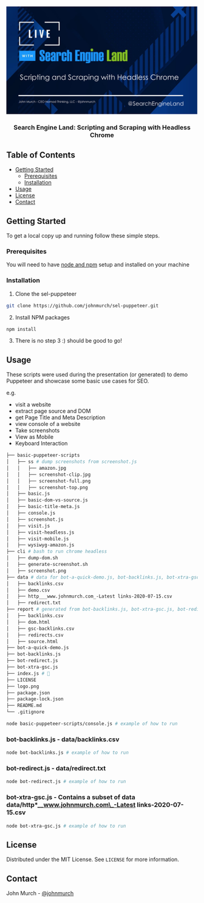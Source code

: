 <!-- PROJECT -->
<br />
<p align="center">
  <a href="https://github.com/johnmurch/sel-puppeteer">
    <img src="logo.png" alt="Live with Search Engine Land: Scripting and Scraping with Headless Chrome" >
  </a>

  <h3 align="center">Search Engine Land: Scripting and Scraping with Headless Chrome</h3>

</p>

<!-- TABLE OF CONTENTS -->

## Table of Contents

- [Getting Started](#getting-started)
  - [Prerequisites](#prerequisites)
  - [Installation](#installation)
- [Usage](#usage)
- [License](#license)
- [Contact](#contact)

<!-- GETTING STARTED -->

## Getting Started

To get a local copy up and running follow these simple steps.

### Prerequisites

You will need to have [node and npm](https://nodejs.org/en/download/) setup and installed on your machine

### Installation

1. Clone the sel-puppeteer

```sh
git clone https://github.com/johnmurch/sel-puppeteer.git
```

2. Install NPM packages

```sh
npm install
```

3. There is no step 3 :) should be good to go!

<!-- USAGE EXAMPLES -->

## Usage

These scripts were used during the presentation (or generated) to demo Puppeteer and showcase some basic use cases for SEO.

e.g.

- visit a website
- extract page source and DOM
- get Page Title and Meta Description
- view console of a website
- Take screenshots
- View as Mobile
- Keyboard Interaction

```bash
├── basic-puppeteer-scripts
│   ├── ss # dump screenshots from screenshot.js
│   │   ├── amazon.jpg
│   │   ├── screenshot-clip.jpg
│   │   ├── screenshot-full.png
│   │   ├── screenshot-top.png
│   ├── basic.js
│   ├── basic-dom-vs-source.js
│   ├── basic-title-meta.js
│   ├── console.js
│   ├── screenshot.js
│   ├── visit.js
│   ├── visit-headless.js
│   ├── visit-mobile.js
│   ├── wysiwyg-amazon.js
├── cli # bash to run chrome headless
│   ├── dump-dom.sh
│   ├── generate-screenshot.sh
│   ├── screenshot.png
├── data # data for bot-a-quick-demo.js, bot-backlinks.js, bot-xtra-gsc.js, bot-redirect.js
│   ├── backlinks.csv
│   ├── demo.csv
│   ├── http___www.johnmurch.com_-Latest links-2020-07-15.csv
│   ├── redirect.txt
├── report # generated from bot-backlinks.js, bot-xtra-gsc.js, bot-redirect.js, dom-vs-source-save.js
│   ├── backlinks.csv
│   ├── dom.html
│   ├── gsc-backlinks.csv
│   ├── redirects.csv
│   ├── source.html
├── bot-a-quick-demo.js
├── bot-backlinks.js
├── bot-redirect.js
├── bot-xtra-gsc.js
├── index.js # 🍻
├── LICENSE
├── logo.png
├── package.json
├── package-lock.json
├── README.md
└── .gitignore
```

```bash
node basic-puppeteer-scripts/console.js # example of how to run
```

### bot-backlinks.js - **data/backlinks.csv**

```bash
node bot-backlinks.js # example of how to run
```

### bot-redirect.js - **data/redirect.txt**

```bash
node bot-redirect.js # example of how to run
```

### bot-xtra-gsc.js - Contains a subset of data **data/http\*\_\_www.johnmurch.com\_-Latest links-2020-07-15.csv**

```bash
node bot-xtra-gsc.js # example of how to run
```

## License

Distributed under the MIT License. See `LICENSE` for more information.

<!-- CONTACT -->

## Contact

John Murch - [@johnmurch](https://twitter.com/johnmurch)
